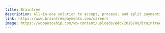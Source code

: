 ```yaml
---
title: Braintree
description: All-in-one solution to accept, process, and split payments in your mobile app or online
link: https://www.braintreepayments.com/careers
image: https://wooautoship.com/wp-content/uploads/edd/2016/08/braintree-tokenized-payments-for-woocommerce.png
---
```

